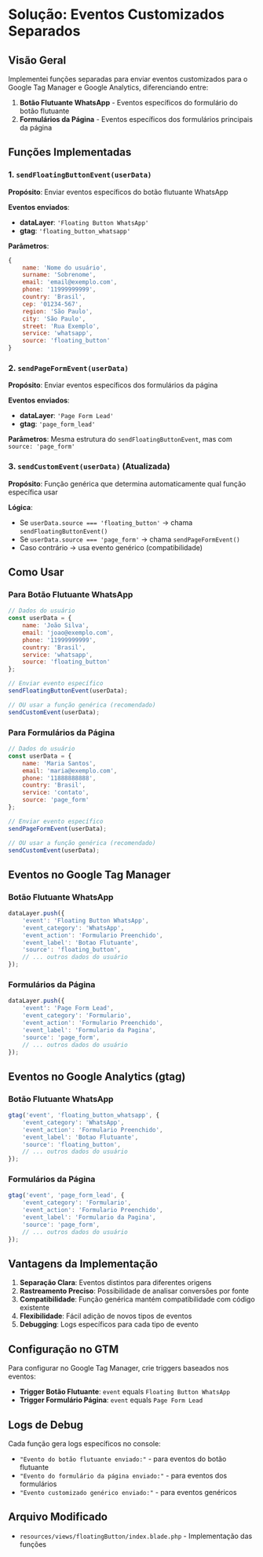 # Solução: Eventos Customizados Separados

## Visão Geral

Implementei funções separadas para enviar eventos customizados para o Google Tag Manager e Google Analytics, diferenciando entre:

1. **Botão Flutuante WhatsApp** - Eventos específicos do formulário do botão flutuante
2. **Formulários da Página** - Eventos específicos dos formulários principais da página

## Funções Implementadas

### 1. `sendFloatingButtonEvent(userData)`

**Propósito**: Enviar eventos específicos do botão flutuante WhatsApp

**Eventos enviados**:
- **dataLayer**: `'Floating Button WhatsApp'`
- **gtag**: `'floating_button_whatsapp'`

**Parâmetros**:
```javascript
{
    name: 'Nome do usuário',
    surname: 'Sobrenome',
    email: 'email@exemplo.com',
    phone: '11999999999',
    country: 'Brasil',
    cep: '01234-567',
    region: 'São Paulo',
    city: 'São Paulo',
    street: 'Rua Exemplo',
    service: 'whatsapp',
    source: 'floating_button'
}
```

### 2. `sendPageFormEvent(userData)`

**Propósito**: Enviar eventos específicos dos formulários da página

**Eventos enviados**:
- **dataLayer**: `'Page Form Lead'`
- **gtag**: `'page_form_lead'`

**Parâmetros**: Mesma estrutura do `sendFloatingButtonEvent`, mas com `source: 'page_form'`

### 3. `sendCustomEvent(userData)` (Atualizada)

**Propósito**: Função genérica que determina automaticamente qual função específica usar

**Lógica**:
- Se `userData.source === 'floating_button'` → chama `sendFloatingButtonEvent()`
- Se `userData.source === 'page_form'` → chama `sendPageFormEvent()`
- Caso contrário → usa evento genérico (compatibilidade)

## Como Usar

### Para Botão Flutuante WhatsApp

```javascript
// Dados do usuário
const userData = {
    name: 'João Silva',
    email: 'joao@exemplo.com',
    phone: '11999999999',
    country: 'Brasil',
    service: 'whatsapp',
    source: 'floating_button'
};

// Enviar evento específico
sendFloatingButtonEvent(userData);

// OU usar a função genérica (recomendado)
sendCustomEvent(userData);
```

### Para Formulários da Página

```javascript
// Dados do usuário
const userData = {
    name: 'Maria Santos',
    email: 'maria@exemplo.com',
    phone: '11888888888',
    country: 'Brasil',
    service: 'contato',
    source: 'page_form'
};

// Enviar evento específico
sendPageFormEvent(userData);

// OU usar a função genérica (recomendado)
sendCustomEvent(userData);
```

## Eventos no Google Tag Manager

### Botão Flutuante WhatsApp
```javascript
dataLayer.push({
    'event': 'Floating Button WhatsApp',
    'event_category': 'WhatsApp',
    'event_action': 'Formulario Preenchido',
    'event_label': 'Botao Flutuante',
    'source': 'floating_button',
    // ... outros dados do usuário
});
```

### Formulários da Página
```javascript
dataLayer.push({
    'event': 'Page Form Lead',
    'event_category': 'Formulario',
    'event_action': 'Formulario Preenchido',
    'event_label': 'Formulario da Pagina',
    'source': 'page_form',
    // ... outros dados do usuário
});
```

## Eventos no Google Analytics (gtag)

### Botão Flutuante WhatsApp
```javascript
gtag('event', 'floating_button_whatsapp', {
    'event_category': 'WhatsApp',
    'event_action': 'Formulario Preenchido',
    'event_label': 'Botao Flutuante',
    'source': 'floating_button',
    // ... outros dados do usuário
});
```

### Formulários da Página
```javascript
gtag('event', 'page_form_lead', {
    'event_category': 'Formulario',
    'event_action': 'Formulario Preenchido',
    'event_label': 'Formulario da Pagina',
    'source': 'page_form',
    // ... outros dados do usuário
});
```

## Vantagens da Implementação

1. **Separação Clara**: Eventos distintos para diferentes origens
2. **Rastreamento Preciso**: Possibilidade de analisar conversões por fonte
3. **Compatibilidade**: Função genérica mantém compatibilidade com código existente
4. **Flexibilidade**: Fácil adição de novos tipos de eventos
5. **Debugging**: Logs específicos para cada tipo de evento

## Configuração no GTM

Para configurar no Google Tag Manager, crie triggers baseados nos eventos:

- **Trigger Botão Flutuante**: `event` equals `Floating Button WhatsApp`
- **Trigger Formulário Página**: `event` equals `Page Form Lead`

## Logs de Debug

Cada função gera logs específicos no console:
- `"Evento do botão flutuante enviado:"` - para eventos do botão flutuante
- `"Evento do formulário da página enviado:"` - para eventos dos formulários
- `"Evento customizado genérico enviado:"` - para eventos genéricos

## Arquivo Modificado

- `resources/views/floatingButton/index.blade.php` - Implementação das funções
